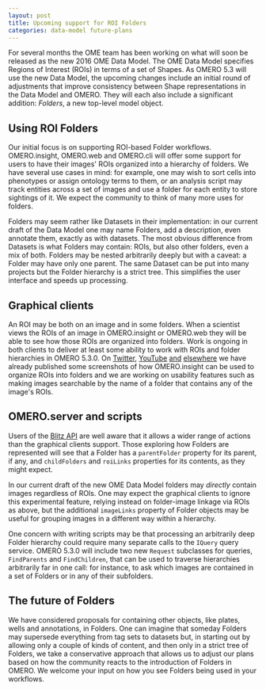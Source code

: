 ```yaml
---
layout: post
title: Upcoming support for ROI Folders
categories: data-model future-plans
---
```


For several months the OME team has been working on what will soon be
released as the new 2016 OME Data Model. The OME Data Model specifies
Regions of Interest (ROIs) in terms of a set of Shapes. As OMERO 5.3
will use the new Data Model, the upcoming changes include an initial
round of adjustments that improve consistency between Shape
representations in the Data Model and OMERO. They will each also include
a significant addition: *Folders*, a new top-level model object.

## Using ROI Folders

Our initial focus is on supporting ROI-based Folder workflows.
OMERO.insight, OMERO.web and OMERO.cli will offer some support for users
to have their images' ROIs organized into a hierarchy of folders. We
have several use cases in mind: for example, one may wish to sort cells
into phenotypes or assign ontology terms to them, or an analysis script
may track entities across a set of images and use a folder for each
entity to store sightings of it. We expect the community to think of
many more uses for folders.

Folders may seem rather like Datasets in their implementation: in our
current draft of the Data Model one may name Folders, add a description,
even annotate them, exactly as with datasets. The most obvious
difference from Datasets is what Folders may contain: ROIs, but also
other folders, even a mix of both. Folders may be nested arbitrarily
deeply but with a caveat: a Folder may have only one parent. The same
Dataset can be put into many projects but the Folder hierarchy is a
strict tree. This simplifies the user interface and speeds up
processing.

## Graphical clients

An ROI may be both on an image and in some folders. When a scientist
views the ROIs of an image in OMERO.insight or OMERO.web they will be
able to see how those ROIs are organized into folders. Work is ongoing
in both clients to deliver at least some ability to work with ROIs and
folder hierarchies in OMERO 5.3.0. On
[Twitter](https://twitter.com/openmicroscopy/status/710155229682126848),
[YouTube](https://www.youtube.com/watch?v=rkwQ8lzpAFs)
[and](https://github.com/openmicroscopy/design/issues/14)
[elsewhere](https://github.com/openmicroscopy/design/issues/15) we have
already published some screenshots of how OMERO.insight can be used to
organize ROIs into folders and we are working on usability features such
as making images searchable by the name of a folder that contains any of
the image's ROIs.

## OMERO.server and scripts

Users of the [Blitz API](http://www.openmicroscopy.org/site/support/omero5.2/developers/Modules/Api.html) are well aware that it allows a wider range of
actions than the graphical clients support. Those exploring how Folders
are represented will see that a Folder has a `parentFolder` property for
its parent, if any, and `childFolders` and `roiLinks` properties for its
contents, as they might expect.

In our current draft of the new OME Data Model folders may *directly*
contain images regardless of ROIs. One may expect the graphical clients
to ignore this experimental feature, relying instead on folder-image
linkage via ROIs as above, but the additional `imageLinks` property of
Folder objects may be useful for grouping images in a different way
within a hierarchy.

One concern with writing scripts may be that processing an arbitrarily
deep Folder hierarchy could require many separate calls to the `IQuery`
query service. OMERO 5.3.0 will include two new `Request` subclasses for
queries, `FindParents` and `FindChildren`, that can be used to traverse
hierarchies arbitrarily far in one call: for instance, to ask which
images are contained in a set of Folders or in any of their subfolders.

## The future of Folders

We have considered proposals for containing other objects, like plates,
wells and annotations, in Folders. One can imagine that someday Folders
may supersede everything from tag sets to datasets but, in starting out
by allowing only a couple of kinds of content, and then only in a strict
tree of Folders, we take a conservative approach that allows us to
adjust our plans based on how the community reacts to the introduction
of Folders in OMERO. We welcome your input on how you see Folders being
used in your workflows.

